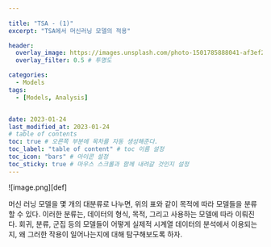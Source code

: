 ```yaml
---
  
title: "TSA - (1)"
excerpt: "TSA에서 머신러닝 모델의 적용"

header:
  overlay_image: https://images.unsplash.com/photo-1501785888041-af3ef285b470?ixlib=rb-1.2.1&ixid=eyJhcHBfaWQiOjEyMDd9&auto=format&fit=crop&w=1350&q=80
  overlay_filter: 0.5 # 투명도

categories:
  - Models
tags:
  - [Models, Analysis]


date: 2023-01-24
last_modified_at: 2023-01-24
# table of contents
toc: true # 오른쪽 부분에 목차를 자동 생성해준다.
toc_label: "table of content" # toc 이름 설정
toc_icon: "bars" # 아이콘 설정
toc_sticky: true # 마우스 스크롤과 함께 내려갈 것인지 설정
---
```


![image.png][def]

머신 러닝 모델을 몇 개의 대분류로 나누면, 위의 표와 같이 목적에 따라 모델들을 분류할 수 있다. 이러한 분류는, 데이터의 형식, 목적, 그리고 사용하는 모델에 따라 이뤄진다. 회귀, 분류, 군집 등의 모델들이 어떻게 실제적 시계열 데이터의 분석에서 이용되는지, 왜 그러한 작용이 일어나는지에 대해 탐구해보도록 하자.




